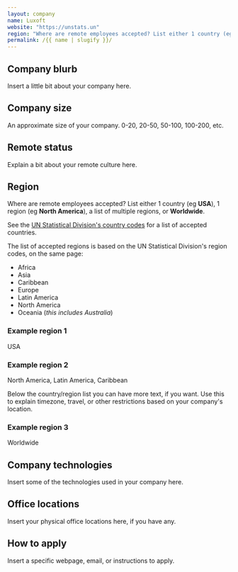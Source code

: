 ```yaml
---
layout: company
name: Luxoft
website: "https://unstats.un"
region: "Where are remote employees accepted? List either 1 country (eg **USA**), 1 region (eg **North America**), a list of multiple regions, or **Worldwide**."
permalink: /{{ name | slugify }}/
---
```


## Company blurb

Insert a little bit about your company here.

## Company size

An approximate size of your company. 0-20, 20-50, 50-100, 100-200, etc.

## Remote status

Explain a bit about your remote culture here.

## Region

Where are remote employees accepted? List either 1 country (eg **USA**), 1 region (eg **North America**), a list of multiple regions, or **Worldwide**.

See the [UN Statistical Division's country codes](https://unstats.un.org/unsd/methodology/m49/) for a list of accepted countries.

The list of accepted regions is based on the UN Statistical Division's region codes, on the same page:

* Africa
* Asia
* Caribbean
* Europe
* Latin America
* North America
* Oceania (*this includes Australia*)

### Example region 1
USA

### Example region 2
North America, Latin America, Caribbean

Below the country/region list you can have more text, if you want.  Use this to explain timezone, travel, or other restrictions based on your company's location.

### Example region 3
Worldwide

## Company technologies

Insert some of the technologies used in your company here.

## Office locations

Insert your physical office locations here, if you have any.

## How to apply

Insert a specific webpage, email, or instructions to apply.